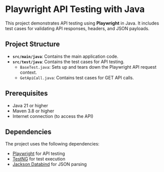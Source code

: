 # Playwright API Testing with Java

This project demonstrates API testing using **Playwright** in Java. It includes test cases for validating API responses, headers, and JSON payloads.

## Project Structure

- **`src/main/java`**: Contains the main application code.
- **`src/test/java`**: Contains the test cases for API testing.
  - `BaseTest.java`: Sets up and tears down the Playwright API request context.
  - `GetApiCall.java`: Contains test cases for GET API calls.

## Prerequisites

- Java 21 or higher
- Maven 3.8 or higher
- Internet connection (to access the API)

## Dependencies

The project uses the following dependencies:
- [Playwright](https://playwright.dev/java/) for API testing
- [TestNG](https://testng.org/) for test execution
- [Jackson Databind](https://github.com/FasterXML/jackson-databind) for JSON parsing
